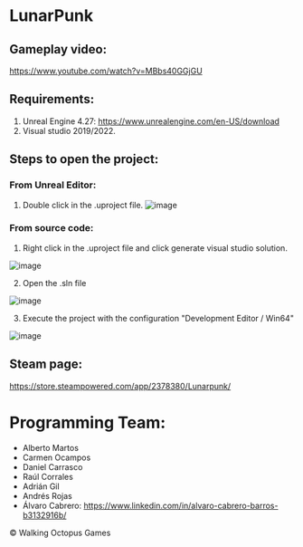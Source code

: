 # LunarPunk
## Gameplay video:
https://www.youtube.com/watch?v=MBbs40GGjGU

## Requirements:
1. Unreal Engine 4.27: https://www.unrealengine.com/en-US/download
2. Visual studio 2019/2022.

## Steps to open the project:
### From Unreal Editor:
1. Double click in the .uproject file.
 ![image](https://github.com/Walking-Octopus-Games/LunarPunk/assets/25354672/e9958243-1e76-47cc-8dce-e062e9797fc9)


### From source code:
1. Right click in the .uproject file and click generate visual studio solution.
   
  ![image](https://github.com/alvarocabrero/LunarPunk/assets/25354672/0146b2a1-3229-4a59-9c9a-005f08874efb)
  
2. Open the .sln file
   
 ![image](https://github.com/alvarocabrero/LunarPunk/assets/25354672/2d18ba6b-c2ac-4b11-a506-52d3e5fcea67)

3. Execute the project with the configuration "Development Editor / Win64" 

 ![image](https://github.com/alvarocabrero/LunarPunk/assets/25354672/103df453-a01b-4455-b438-6b5c9c7e80e2)

## Steam page:
https://store.steampowered.com/app/2378380/Lunarpunk/

# Programming Team:
   - Alberto Martos
   - Carmen Ocampos
   - Daniel Carrasco
   - Raúl Corrales
   - Adrián Gil
   - Andrés Rojas
   - Álvaro Cabrero: https://www.linkedin.com/in/alvaro-cabrero-barros-b3132916b/

© Walking Octopus Games


